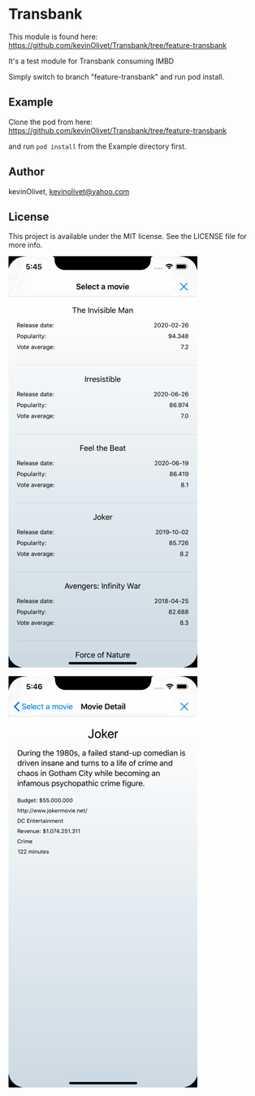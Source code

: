 # Transbank

This module is found here: https://github.com/kevinOlivet/Transbank/tree/feature-transbank

It's a test module for Transbank consuming IMBD

Simply switch to branch "feature-transbank" and run pod install.

## Example

Clone the pod from here: https://github.com/kevinOlivet/Transbank/tree/feature-transbank

and run `pod install` from the Example directory first.

## Author

kevinOlivet, kevinolivet@yahoo.com

## License

This project is available under the MIT license. See the LICENSE file for more info.

![](READMEimages/movieSummary.png)

![](READMEimages/movieDetail.png)
